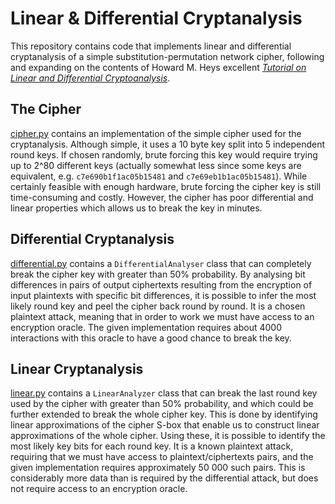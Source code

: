 # Linear & Differential Cryptanalysis

This repository contains code that implements linear and differential cryptanalysis
of a simple substitution-permutation network cipher, following and expanding on the
contents of Howard M. Heys excellent
[_Tutorial on Linear and Differential Cryptoanalysis_](https://www.cs.bc.edu/~straubin/crypto2017/heys.pdf).

## The Cipher
[cipher.py](src/cipher.py) contains an implementation of the simple cipher used 
for the cryptanalysis. Although simple, it uses a 10 byte key split into 5 
independent round keys. If chosen randomly, brute forcing this key would 
require trying up to 2^80 different keys (actually somewhat less since some keys 
are equivalent, e.g. `c7e690b1f1ac05b15481` and `c7e69eb1b1ac05b15481`). 
While certainly feasible with enough hardware, brute forcing the cipher key 
is still time-consuming and costly. However, the cipher has poor 
differential and linear properties which allows us to break the key in minutes.

## Differential Cryptanalysis
[differential.py](src/differential.py) contains a `DifferentialAnalyser` class 
that can completely break the cipher key with greater than 50% probability.
By analysing bit differences in pairs of output ciphertexts resulting from the 
encryption of input plaintexts with specific bit differences, it is possible 
to infer the most likely round key and peel the cipher back round by round. 
It is a chosen plaintext attack, meaning that in order to work we must have 
access to an encryption oracle. The given implementation requires about 4000 
interactions with this oracle to have a good chance to break the key.

## Linear Cryptanalysis
[linear.py](src/linear.py) contains a `LinearAnalyzer` class that can break the 
last round key used by the cipher with greater than 50% probability, and which 
could be further extended to break the whole cipher key. This is done
by identifying linear approximations of the cipher S-box that enable us to construct
linear approximations of the whole cipher. Using these, it is possible to identify 
the most likely key bits for each round key.
It is a known plaintext attack, requiring that we must have access to 
plaintext/ciphertexts pairs, and the given implementation requires approximately
50 000 such pairs. This is considerably more data than is required by 
the differential attack, but does not require access to an encryption oracle.
